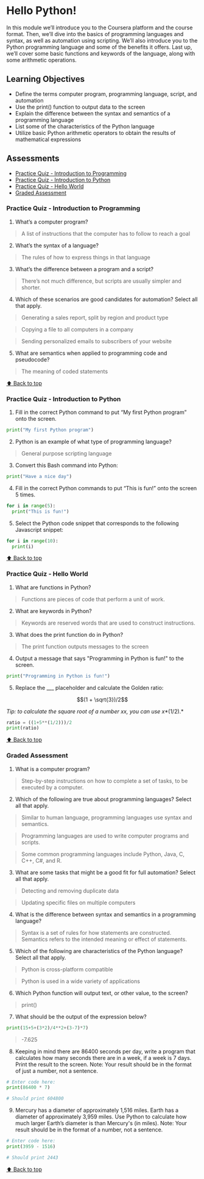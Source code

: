 # Hello Python!

In this module we’ll introduce you to the Coursera platform and the course format. Then, we’ll dive into the basics of programming languages and syntax, as well as automation using scripting. We’ll also introduce you to the Python programming language and some of the benefits it offers. Last up, we’ll cover some basic functions and keywords of the language, along with some arithmetic operations.

## Learning Objectives
- Define the terms computer program, programming language, script, and automation
- Use the print() function to output data to the screen
- Explain the difference between the syntax and semantics of a programming language
- List some of the characteristics of the Python language
- Utilize basic Python arithmetic operators to obtain the results of mathematical expressions


## Assessments

- [Practice Quiz - Introduction to Programming](###Practice-Quiz---Introduction-to-Programming)
- [Practice Quiz - Introduction to Python](#Practice-Quiz---Introduction-to-Python)
- [Practice Quiz - Hello World](#Practice-Quiz---Hello-World)
- [Graded Assessment](#Graded-Assessment)



### Practice Quiz - Introduction to Programming

1. What’s a computer program?


> A list of instructions that the computer has to follow to reach a goal

2. What’s the syntax of a language?

> The rules of how to express things in that language

3. What’s the difference between a program and a script?


> There’s not much difference, but scripts are usually simpler and shorter.

4. Which of these scenarios are good candidates for automation? Select all that apply.


> Generating a sales report, split by region and product type

> Copying a file to all computers in a company

> Sending personalized emails to subscribers of your website

5. What are semantics when applied to programming code and pseudocode?

> The meaning of coded statements

[ :arrow_up: Back to top](#Basic-Python-Syntax)

### Practice Quiz - Introduction to Python

1. Fill in the correct Python command to put “My first Python program” onto the screen.

```python
print("My first Python program")
```

2. Python is an example of what type of programming language?

>  General purpose scripting language 

3. Convert this Bash command into Python:

```python
print("Have a nice day")
```

4. Fill in the correct Python commands to put “This is fun!” onto the screen 5 times. 

```python
for i in range(5):
  print("This is fun!")
```
5. Select the Python code snippet that corresponds to the following Javascript snippet:

```python
for i in range(10):
  print(i)
```
[ :arrow_up: Back to top](#Basic-Python-Syntax)

### Practice Quiz - Hello World

1. What are functions in Python?

> Functions are pieces of code that perform a unit of work.

2. What are keywords in Python?

> Keywords are reserved words that are used to construct instructions.

3. What does the print function do in Python?

> The print function outputs messages to the screen

4. Output a message that says "Programming in Python is fun!" to the screen.

```python
print("Programming in Python is fun!")
```

5. Replace the ___ placeholder and calculate the Golden ratio: 

```math
(1 + \sqrt{3})/2
```

*Tip: to calculate the square root of a number xx, you can use x**(1/2).*

```python
ratio = ((1+5**(1/2)))/2
print(ratio)
```
[ :arrow_up: Back to top](#Basic-Python-Syntax)

### Graded Assessment

1. What is a computer program?

> Step-by-step instructions on how to complete a set of tasks, to be executed by a computer.

2. Which of the following are true about programming languages? Select all that apply.

> Similar to human language, programming languages use syntax and semantics.

> Programming languages are used to write computer programs and scripts.

> Some common programming languages include Python, Java, C, C++, C#, and R.

3. What are some tasks that might be a good fit for full automation? Select all that apply.

> Detecting and removing duplicate data

> Updating specific files on multiple computers

4. What is the difference between syntax and semantics in a programming language?

> Syntax is a set of rules for how statements are constructed. Semantics refers to the intended meaning or effect of statements. 

5. Which of the following are characteristics of the Python language? Select all that apply.

> Python is cross-platform compatible

> Python is used in a wide variety of applications

6. Which Python function will output text, or other value, to the screen?

> print()

7. What should be the output of the expression below? 

```python
print(15+5+(3*2)/4**2+(3-7)*7)
```
> -7.625

8. Keeping in mind there are 86400 seconds per day, write a program that calculates how many seconds there are in a week, if a week is 7 days.  Print the result to the screen. Note: Your result should be in the format of just a number, not a sentence.

```python
# Enter code here:
print(86400 * 7)

# Should print 604800
```

9. Mercury has a diameter of approximately 1,516 miles.  Earth has a diameter of approximately 3,959 miles.  Use Python to calculate how much larger Earth’s diameter is than Mercury's (in miles). Note: Your result should be in the format of a number, not a sentence.

```python
# Enter code here:
print(3959 - 1516)

# Should print 2443
```
[ :arrow_up: Back to top](#Basic-Python-Syntax)